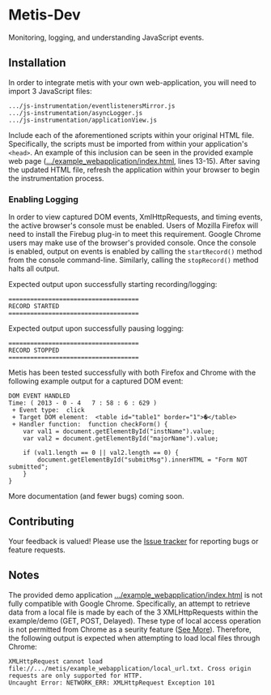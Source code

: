 Metis-Dev
=====

Monitoring, logging, and understanding JavaScript events.

## Installation

In order to integrate metis with your own web-application, you will need to import 3 JavaScript files:

```
.../js-instrumentation/eventlistenersMirror.js
.../js-instrumentation/asyncLogger.js
.../js-instrumentation/applicationView.js
```

Include each of the aforementioned scripts within your original HTML file. Specifically, 
the scripts must be imported from within your application's `<head>`. An example of this inclusion can be 
seen in the provided example web page ([.../example_webapplication/index.html](https://github.com/saltlab/metis/blob/master/example_webapplication/index.html), lines 13-15). After saving the updated HTML file, refresh the application within your browser to begin the instrumentation process.

### Enabling Logging

In order to view captured DOM events, XmlHttpRequests, and timing events, the active browser's console must 
be enabled. Users of Mozilla Firefox will need to install the Firebug plug-in to meet this requirement. 
Google Chrome users may make use of the browser's provided console. Once the console is enabled, 
output on events is enabled by calling the ``startRecord()`` method from the console command-line. Similarly, 
calling the ``stopRecord()`` method halts all output. 

Expected output upon successfully starting recording/logging:
```
====================================
RECORD STARTED
====================================
```

Expected output upon successfully pausing logging:
```
====================================
RECORD STOPPED
==================================== 
```

Metis has been tested successfully with both Firefox and Chrome with the following example output for a captured DOM event: 

```
DOM EVENT HANDLED
Time: ( 2013 - 0 - 4   7 : 58 : 6 : 629 )
 + Event type:  click 
 + Target DOM element:  <table id="table1" border="1">�</table>
 + Handler function:  function checkForm() {
	var val1 = document.getElementById("instName").value;
	var val2 = document.getElementById("majorName").value;
	
	if (val1.length == 0 || val2.length == 0) {
		document.getElementById("submitMsg").innerHTML = "Form NOT submitted";
	}
}
```

More documentation (and fewer bugs) coming soon.

## Contributing

Your feedback is valued! Please use the [Issue tracker](https://github.com/saltlab/metis/issues) for reporting bugs or feature requests.

## Notes

The provided demo application [.../example_webapplication/index.html](https://github.com/saltlab/metis/blob/master/example_webapplication/index.html) is not fully compatible with Google Chrome. Specifically, an attempt to retrieve data from a local file is made by each of the 3 XMLHttpRequests within the example/demo (GET, POST, Delayed). These type of local access operation is not permitted from Chrome as a seurity feature ([See More](http://renard.github.com/o-blog/faq.html)). Therefore, the following output is expected when attempting to load local files through Chrome: 

```
XMLHttpRequest cannot load file://.../metis/example_webapplication/local_url.txt. Cross origin requests are only supported for HTTP.
Uncaught Error: NETWORK_ERR: XMLHttpRequest Exception 101
```

